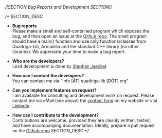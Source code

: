 /*!SECTION
Bug Reports and Development
SECTION!*/

/*!SECTION_DESC
- **Bug reports**<br>
  Please make a small and self-contained program which exposes the bug, and then open an issue at the <a target="_blank" rel="noopener noreferrer" href="https://github.com/stjaeckel/quadriga-lib">Github repo</a>. The small program should have 
  a main() function and use only functions/classes from Quadriga-Lib, Armadillo and the standard C++ 
  library (no other libraries). We appreciate your time to make a bug report. 

- **Who are the developers?**<br>
  Lead development is done by <a target="_blank" rel="noopener noreferrer" href="https://sjc-wireless.com">Stephan Jaeckel</a>.

- **How can I contact the developers?**<br>
  You can contact me via &quot;info [&Auml;T] quadriga-lib [D&Ouml;T] org&quot;

- **Can you implement features on request?**<br>
  I am available for consulting and development work on request. Please contact me via eMail (see above) the <a target="_blank" rel="noopener noreferrer" href="https://sjc-wireless.com">contact form</a> on my website or vial <a target="_blank" rel="noopener noreferrer" href="https://www.linkedin.com/in/stephan-jaeckel-phd-a66990a4">LinkedIn</a>.

- **How can I contribute to the development?**<br>
  Contributions are welcome, provided they are cleanly written, tested, and have accompanying documentation. 
  Ideally, prepare a pull request on the <a target="_blank" rel="noopener noreferrer" href="https://github.com/stjaeckel/quadriga-lib">Github repo</a>
SECTION_DESC!*/
